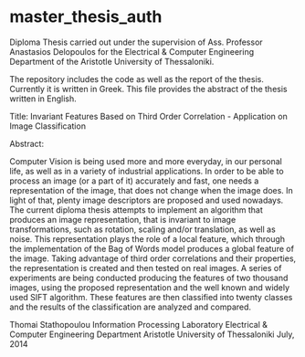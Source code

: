 # master_thesis_auth

Diploma Thesis carried out under the supervision of Ass. Professor Anastasios Delopoulos for the Electrical & Computer Engineering Department of the Aristotle University of Thessaloniki.

The repository includes the code as well as the report of the thesis. Currently it is written in Greek. This file provides the abstract of the thesis written in English.

Title: Invariant Features Based on Third Order Correlation - Application on Image Classification

Abstract:

Computer Vision is being used more and more everyday, in our personal life, as well as in a variety of industrial applications. In order to be able to process an image (or a part of it) accurately and fast, one needs a representation of the image, that does not change when the image does. In light of that, plenty image descriptors are proposed and used nowadays. The current diploma thesis attempts to implement an algorithm that produces an image representation, that is invariant to image transformations, such as rotation, scaling and/or translation, as well as noise. This representation plays the role of a local feature, which through the implementation of the Bag of Words model produces a global feature of the image. Taking advantage of third order correlations and their properties, the representation is created and then tested on real images. A series of experiments are being conducted producing the features of two thousand images, using the proposed representation and the well known and widely used SIFT algorithm. These features are then classified into twenty classes and the results of the classification are analyzed and compared.

Thomai Stathopoulou
Information Processing Laboratory
Electrical & Computer Engineering Department
Aristotle University of Thessaloniki
July, 2014
